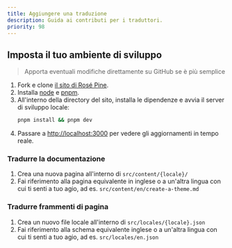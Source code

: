 ```yaml
---
title: Aggiungere una traduzione
description: Guida ai contributi per i traduttori.
priority: 98
---
```


## Imposta il tuo ambiente di sviluppo

> Apporta eventuali modifiche direttamente su GitHub se è più semplice

1. Fork e clone [il sito di Rosé Pine](https://github.com/rose-pine/rose-pine-site).
2. Installa [node](https://nodejs.org) e [pnpm](https://pnpm.io/installation).
3. All'interno della directory del sito, installa le dipendenze e avvia il
   server di sviluppo locale:
   ```sh
   pnpm install && pnpm dev
   ```
4. Passare a [http://localhost:3000](http://localhost:3000) per vedere gli aggiornamenti in tempo
   reale.

### Tradurre la documentazione

1. Crea una nuova pagina all'interno di `src/content/{locale}/`
2. Fai riferimento alla pagina equivalente in inglese o a un'altra lingua con
   cui ti senti a tuo agio, ad es. `src/content/en/create-a-theme.md`

### Tradurre frammenti di pagina

1. Crea un nuovo file locale all'interno di `src/locales/{locale}.json`
2. Fai riferimento alla schema equivalente inglese o a un'altra lingua con cui
   ti senti a tuo agio, ad es. `src/locales/en.json`
